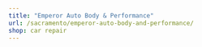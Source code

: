 ```yaml
---
title: "Emperor Auto Body & Performance"
url: /sacramento/emperor-auto-body-and-performance/
shop: car repair
---
```

